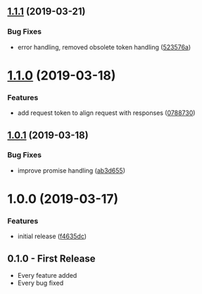## [1.1.1](https://github.com/atom-ide-community/atom-ide-markdown-service/compare/v1.1.0...v1.1.1) (2019-03-21)


### Bug Fixes

* error handling, removed obsolete token handling ([523576a](https://github.com/atom-ide-community/atom-ide-markdown-service/commit/523576a))

# [1.1.0](https://github.com/atom-ide-community/atom-ide-markdown-service/compare/v1.0.1...v1.1.0) (2019-03-18)


### Features

* add request token to align request with responses ([0788730](https://github.com/atom-ide-community/atom-ide-markdown-service/commit/0788730))

## [1.0.1](https://github.com/atom-ide-community/atom-ide-markdown-service/compare/v1.0.0...v1.0.1) (2019-03-18)


### Bug Fixes

* improve promise handling ([ab3d655](https://github.com/atom-ide-community/atom-ide-markdown-service/commit/ab3d655))

# 1.0.0 (2019-03-17)


### Features

* initial release ([f4635dc](https://github.com/atom-ide-community/atom-ide-markdown-service/commit/f4635dc))

## 0.1.0 - First Release
* Every feature added
* Every bug fixed
